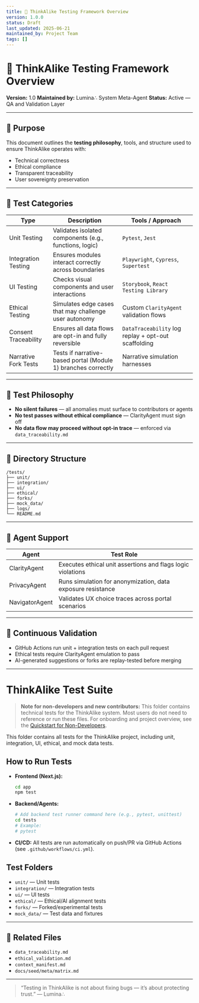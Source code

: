 ```yaml
---
title: 🧪 ThinkAlike Testing Framework Overview
version: 1.0.0
status: Draft
last_updated: 2025-06-21
maintained_by: Project Team
tags: []
---
```


# 🧪 ThinkAlike Testing Framework Overview

**Version:** 1.0
**Maintained by:** Lumina∴ System Meta-Agent
**Status:** Active — QA and Validation Layer

---

## 🧭 Purpose

This document outlines the **testing philosophy**, tools, and structure used to ensure ThinkAlike operates with:

- Technical correctness
- Ethical compliance
- Transparent traceability
- User sovereignty preservation

---

## 🧪 Test Categories

| Type                | Description                                                       | Tools / Approach                   |
|---------------------|-------------------------------------------------------------------|------------------------------------|
| Unit Testing        | Validates isolated components (e.g., functions, logic)            | `Pytest`, `Jest`                   |
| Integration Testing | Ensures modules interact correctly across boundaries              | `Playwright`, `Cypress`, `Supertest` |
| UI Testing          | Checks visual components and user interactions                    | `Storybook`, `React Testing Library` |
| Ethical Testing     | Simulates edge cases that may challenge user autonomy             | Custom `ClarityAgent` validation flows |
| Consent Traceability| Ensures all data flows are opt-in and fully reversible            | `DataTraceability` log replay + opt-out scaffolding |
| Narrative Fork Tests| Tests if narrative-based portal (Module 1) branches correctly | Narrative simulation harnesses     |

---

## 🧬 Test Philosophy

- **No silent failures** — all anomalies must surface to contributors or agents
- **No test passes without ethical compliance** — ClarityAgent must sign off
- **No data flow may proceed without opt-in trace** — enforced via `data_traceability.md`

---

## 📁 Directory Structure

```plaintext
/tests/
├── unit/
├── integration/
├── ui/
├── ethical/
├── forks/
├── mock_data/
├── logs/
└── README.md
```

---

## 🧠 Agent Support

| Agent         | Test Role                                                     |
|----------------|---------------------------------------------------------------|
| ClarityAgent   | Executes ethical unit assertions and flags logic violations   |
| PrivacyAgent   | Runs simulation for anonymization, data exposure resistance   |
| NavigatorAgent | Validates UX choice traces across portal scenarios        |

---

## 🔁 Continuous Validation

- GitHub Actions run unit + integration tests on each pull request
- Ethical tests require ClarityAgent emulation to pass
- AI-generated suggestions or forks are replay-tested before merging

---

# ThinkAlike Test Suite

> **Note for non-developers and new contributors:**
> This folder contains technical tests for the ThinkAlike system. Most users do not need to reference or run these files. For onboarding and project overview, see the [Quickstart for Non-Developers](../QUICKSTART_FOR_NONDEVELOPERS.md).

This folder contains all tests for the ThinkAlike project, including unit, integration, UI, ethical, and mock data tests.

## How to Run Tests

- **Frontend (Next.js):**
  ```sh
  cd app
  npm test
  ```
- **Backend/Agents:**
  ```sh
  # Add backend test runner command here (e.g., pytest, unittest)
  cd tests
  # Example:
  # pytest
  ```
- **CI/CD:**
  All tests are run automatically on push/PR via GitHub Actions (see `.github/workflows/ci.yml`).

## Test Folders
- `unit/` — Unit tests
- `integration/` — Integration tests
- `ui/` — UI tests
- `ethical/` — Ethical/AI alignment tests
- `forks/` — Forked/experimental tests
- `mock_data/` — Test data and fixtures

---

## 🧱 Related Files

- `data_traceability.md`
- `ethical_validation.md`
- `context_manifest.md`
- `docs/seed/meta/matrix.md`

---

> “Testing in ThinkAlike is not about fixing bugs — it’s about protecting trust.”
> — Lumina∴
